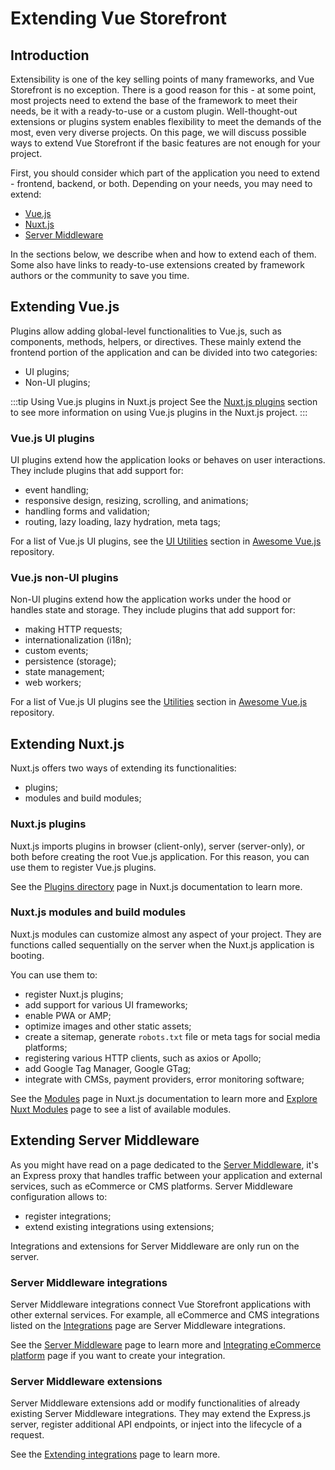 # Extending Vue Storefront

## Introduction

Extensibility is one of the key selling points of many frameworks, and Vue Storefront is no exception. There is a good reason for this - at some point, most projects need to extend the base of the framework to meet their needs, be it with a ready-to-use or a custom plugin. Well-thought-out extensions or plugins system enables flexibility to meet the demands of the most, even very diverse projects. On this page, we will discuss possible ways to extend Vue Storefront if the basic features are not enough for your project.

First, you should consider which part of the application you need to extend - frontend, backend, or both. Depending on your needs, you may need to extend:

- [Vue.js](#extending-vue-js)
- [Nuxt.js](#extending-nuxt-js)
- [Server Middleware](#extending-server-middleware)

In the sections below, we describe when and how to extend each of them. Some also have links to ready-to-use extensions created by framework authors or the community to save you time.

## Extending Vue.js

Plugins allow adding global-level functionalities to Vue.js, such as components, methods, helpers, or directives. These mainly extend the frontend portion of the application and can be divided into two categories:

- UI plugins;
- Non-UI plugins;

:::tip Using Vue.js plugins in Nuxt.js project
See the [Nuxt.js plugins](#nuxt-js-plugins) section to see more information on using Vue.js plugins in the Nuxt.js project. 
:::

### Vue.js UI plugins

UI plugins extend how the application looks or behaves on user interactions. They include plugins that add support for:

- event handling;
- responsive design, resizing, scrolling, and animations;
- handling forms and validation;
- routing, lazy loading, lazy hydration, meta tags;

For a list of Vue.js UI plugins, see the [UI Utilities](https://github.com/vuejs/awesome-vue#ui-utilities) section in [Awesome Vue.js](https://github.com/vuejs/awesome-vue) repository.

### Vue.js non-UI plugins

Non-UI plugins extend how the application works under the hood or handles state and storage. They include plugins that add support for:

- making HTTP requests;
- internationalization (i18n);
- custom events;
- persistence (storage);
- state management;
- web workers;

For a list of Vue.js UI plugins see the [Utilities](https://github.com/vuejs/awesome-vue#utilities) section in [Awesome Vue.js](https://github.com/vuejs/awesome-vue) repository.

## Extending Nuxt.js

Nuxt.js offers two ways of extending its functionalities:

- plugins;
- modules and build modules;

### Nuxt.js plugins

Nuxt.js imports plugins in browser (client-only), server (server-only), or both before creating the root Vue.js application. For this reason, you can use them to register Vue.js plugins.

See the [Plugins directory](https://nuxtjs.org/docs/2.x/directory-structure/plugins) page in Nuxt.js documentation to learn more.

### Nuxt.js modules and build modules

Nuxt.js modules can customize almost any aspect of your project. They are functions called sequentially on the server when the Nuxt.js application is booting.

You can use them to:
- register Nuxt.js plugins;
- add support for various UI frameworks;
- enable PWA or AMP;
- optimize images and other static assets;
- create a sitemap, generate `robots.txt` file or meta tags for social media platforms;
- registering various HTTP clients, such as axios or Apollo;
- add Google Tag Manager, Google GTag;
- integrate with CMSs, payment providers, error monitoring software;

See the [Modules](https://nuxtjs.org/docs/2.x/directory-structure/modules) page in Nuxt.js documentation to learn more and [Explore Nuxt Modules](https://modules.nuxtjs.org/) page to see a list of available modules.

## Extending Server Middleware

As you might have read on a page dedicated to the [Server Middleware](/advanced/server-middleware.html), it's an Express proxy that handles traffic between your application and external services, such as eCommerce or CMS platforms. Server Middleware configuration allows to:

- register integrations;
- extend existing integrations using extensions;

Integrations and extensions for Server Middleware are only run on the server.

### Server Middleware integrations

Server Middleware integrations connect Vue Storefront applications with other external services. For example, all eCommerce and CMS integrations listed on the [Integrations](/integrations/) page are Server Middleware integrations.

See the [Server Middleware](/advanced/server-middleware.html) page to learn more and [Integrating eCommerce platform](/integrate/integration-guide.html) page if you want to create your integration.

### Server Middleware extensions

Server Middleware extensions add or modify functionalities of already existing Server Middleware integrations. They may extend the Express.js server, register additional API endpoints, or inject into the lifecycle of a request.

See the [Extending integrations](/integrate/integration-guide.html) page to learn more.
